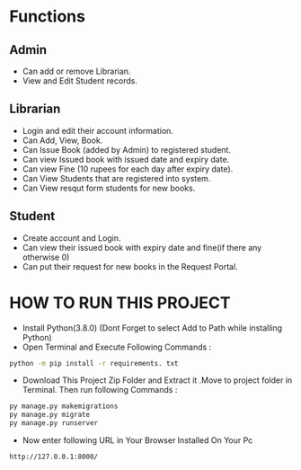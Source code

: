 # Functions

## Admin
- Can add or remove Librarian.
- View and Edit Student records.

## Librarian
- Login and edit their account information.
- Can Add, View, Book.
- Can Issue Book (added by Admin) to registered student.
- Can view Issued book with issued date and expiry date.
- Can view Fine (10 rupees for each day after expiry date).
- Can View Students that are registered into system.
- Can View resqut form students for new books.

## Student
- Create account and Login.
- Can view their issued book with expiry date and fine(if there any otherwise 0)
- Can put their request for new books in the Request Portal.

# HOW TO RUN THIS PROJECT

- Install Python(3.8.0) (Dont Forget to select Add to Path while installing Python)
- Open Terminal and Execute Following Commands :
```bash
python -m pip install -r requirements. txt
```
- Download This Project Zip Folder and Extract it
.Move to project folder in Terminal. Then run following Commands :
```bash
py manage.py makemigrations
py manage.py migrate
py manage.py runserver
```
- Now enter following URL in Your Browser Installed On Your Pc
```bash
http://127.0.0.1:8000/
```
